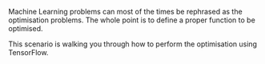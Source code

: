 Machine Learning problems can most of the times be rephrased as the optimisation problems. The whole point is to define a proper function to be optimised.

This scenario is walking you through how to perform the optimisation using TensorFlow.
